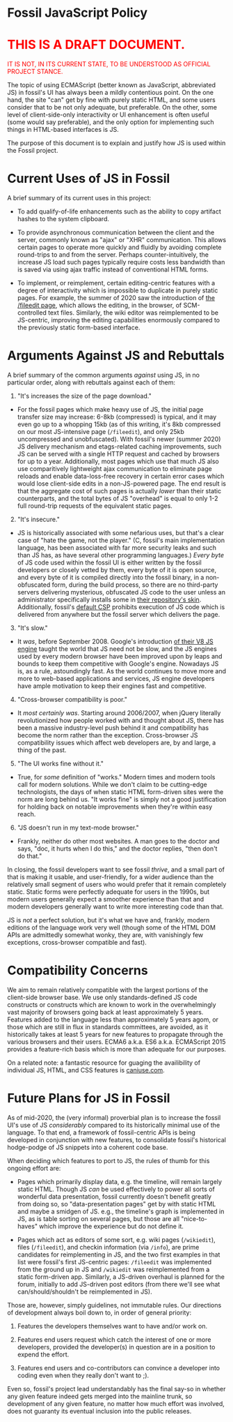 # Fossil JavaScript Policy

# <span style='color: red'>THIS IS A DRAFT DOCUMENT.</span>

<span style='color: red'>IT IS NOT, IN ITS
CURRENT STATE, TO BE UNDERSTOOD AS OFFICIAL PROJECT STANCE.</span>

The topic of using ECMAScript (better known as JavaScript, abbreviated
JS) in fossil's UI has always been a mildly contentious point. On the
one hand, the site "can" get by fine with purely static HTML, and some
users consider that to be not only adequate, but preferable. On the
other, some level of client-side-only interactivity or UI enhancement
is often useful (some would say preferable), and the only option for
implementing such things in HTML-based interfaces is JS.

The purpose of this document is to explain and justify how JS is used
within the Fossil project.

# Current Uses of JS in Fossil

A brief summary of its current uses in this project:

- To add qualify-of-life enhancements such as the ability to copy
  artifact hashes to the system clipboard.

- To provide asynchronous communication between the client and the
  server, commonly known as "ajax" or "XHR" communication. This allows
  certain pages to operate more quickly and fluidly by avoiding
  complete round-trips to and from the server. Perhaps
  counter-intuitively, the increase JS load such pages typically
  require costs less bandwidth than is saved via using ajax traffic
  instead of conventional HTML forms.

- To implement, or reimplement, certain editing-centric features with
  a degree of interactivity which is impossible to duplicate in purely
  static pages. For example, the summer of 2020 saw the introduction
  of [the /fileedit page](fileedit-page.md), which allows the editing,
  in the browser, of SCM-controlled text files. Similarly, the wiki
  editor was reimplemented to be JS-centric, improving the editing
  capabilities enormously compared to the previously static form-based
  interface.

# Arguments Against JS and Rebuttals

A brief summary of the common arguments *against* using JS, in no
particular order, along with rebuttals against each of them:

1. "It's increases the size of the page download."
  - For the fossil pages which make heavy use of JS, the initial page
    transfer size may increase: 6-8kb (compressed) is typical, and it
    may even go up to a whopping 15kb (as of this writing, it's 8kb
    compressed on our most JS-intensive page (`/fileedit`), and only
    25kb uncompressed and unobfuscated). With fossil's newer (summer
    2020) JS delivery mechanism and etags-related caching
    improvements, such JS can be served with a single HTTP request and
    cached by browsers for up to a year. Additionally, most pages
    which use that much JS also use comparitively lightweight ajax
    communication to eliminate page reloads and enable data-loss-free
    recovery in certain error cases which would lose client-side edits
    in a non-JS-powered page. The end result is that the aggregate
    cost of such pages is actually *lower* than their static
    counterparts, and the total bytes of JS "overhead" is equal to
    only 1-2 full round-trip requests of the equivalent static pages.

2. "It's insecure."
  - JS is historically associated with some nefarious uses, but that's
    a clear case of "hate the game, not the player." (C, fossil's main
    implementation language, has been associated with far more
    security leaks and such than JS has, as have several other
    programming languages.) *Every byte* of JS code used within the
    fossil UI is either written by the fossil developers or closely
    vetted by them, every byte of it is open source, and every byte of
    it is compiled directly into the fossil binary, in a
    non-obfuscated form, during the build process, so there are no
    third-party servers delivering mysterious, obfuscated JS code to
    the user unless an administrator specifically installs some in
    [their repository's skin](customskin.md). Additionally, fossil's
    [default CSP](defcsp.md) prohibits execution of JS code which is
    delivered from anywhere but the fossil server which delivers the
    page.

3. "It's slow."
  - It *was*, before September 2008. Google's introduction [of their
    V8 JS engine][v8] taught the world that JS need not be slow, and
    the JS engines used by every modern browser have been improved
    upon by leaps and bounds to keep them competitive with Google's
    engine. Nowadays JS is, as a rule, astoundingly fast. As the world
    continues to move more and more to web-based applications
    and services, JS engine developers have ample motivation to keep
    their engines fast and competitive.

[v8]: https://en.wikipedia.org/wiki/V8_(JavaScript_engine)

4. "Cross-browser compatibility is poor."
  - It *most certainly was*. Starting around 2006/2007, when jQuery
    literally revolutionized how people worked with and thought about
    JS, there has been a massive industry-level push behind it and
    compatibility has become the norm rather than the exception.
    Cross-browser JS compatibility issues which affect web developers
    are, by and large, a thing of the past.

5. "The UI works fine without it."
  - True, for *some* definition of "works." Modern times and modern
    tools call for modern solutions. While we don't claim to be
    cutting-edge technologists, the days of when static HTML
    form-driven sites were the norm are long behind us. "It works
    fine" is simply not a good justification for holding back on
    notable improvements when they're within easy reach.

6. "JS doesn't run in my text-mode browser."
  - Frankly, neither do other most websites. A man goes to the doctor
    and says, "doc, it hurts when I do this," and the doctor replies,
    "then don't do that."


In closing, the fossil developers want to see fossil *thrive*, and a
small part of that is making it usable, and user-friendly, for a wider
audience than the relatively small segment of users who would prefer
that it remain completely static. Static forms were perfectly adequate
for users in the 1990s, but modern users generally expect a smoother
experience than that and modern developers generally want to write
more interesting code than that.

JS is *not* a perfect solution, but it's what we have and, frankly,
modern editions of the language work very well (though some of the
HTML DOM APIs are admittedly somewhat wonky, they are, with
vanishingly few exceptions, cross-browser compatible and fast).


# Compatibility Concerns

We aim to remain relatively compatible with the largest portions of
the client-side browser base. We use only standards-defined JS code
constructs or constructs which are known to work in the overwhelmingly
vast majority of browsers going back at least approximately 5
years. Features added to the language less than approximately 5 years
agom, or those which are still in flux in standards committees, are
avoided, as it historically takes at least 5 years for new features to
propagate through the various browsers and their users. ECMA6
a.k.a. ES6 a.k.a. ECMAScript 2015 provides a feature-rich basis which
is more than adequate for our purposes.

On a related note: a fantastic resource for guaging the availibility
of individual JS, HTML, and CSS features is
[caniuse.com](https://caniuse.com/).


# Future Plans for JS in Fossil

As of mid-2020, the (very informal) proverbial plan is to increase the
fossil UI's use of JS *considerably* compared to its historically
minimal use of the language. To that end, a framework of
fossil-centric APIs is being developed in conjunction with new features, to
consolidate fossil's historical hodge-podge of JS snippets into a coherent
code base.

When deciding which features to port to JS, the rules of thumb for
this ongoing effort are:

- Pages which primarily display data, e.g. the timeline, will remain
  largely static HTML. Though JS *can* be used effectively to power
  all sorts of wonderful data presentation, fossil currently doesn't
  benefit greatly from doing so, so "data-presentation pages" get by
  with static HTML and maybe a smidgen of JS. e.g., the timeline's
  graph is implemented in JS, as is table sorting on several pages,
  but those are all "nice-to-haves" which improve the experience but
  do not define it.

- Pages which act as editors of some sort, e.g. wiki pages
  (`/wikiedit`), files (`/fileedit`), and checkin information (via
  `/info`), are prime candidates for reimplementing in JS, and the two
  first examples in that list were fossil's first JS-centric pages:
  `/fileedit` was implemented from the ground up in JS and `/wikiedit`
  was reimplemented from a static form-driven app. Similarly, a
  JS-driven overhaul is planned for the forum, initially to add
  JS-driven post editors (from there we'll see what
  can/should/shouldn't be reimplemented in JS).

Those are, however, simply guidelines, not immutable rules. Our
directions of development always boil down to, in order of general
priority:

1) Features the developers themselves want to have and/or work
on.

2) Features end users request which catch the interest of one or
more developers, provided the developer(s) in question are in a
position to expend the effort.

3) Features end users and co-contributors can convince a developer
into coding even when they really don't want to ;).

Even so, fossil's project lead understandably has the final say-so in
whether any given feature indeed gets merged into the mainline trunk,
so development of any given feature, no matter how much effort was
involved, does not guaranty its eventual inclusion into the public
releases.
